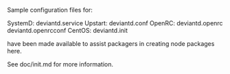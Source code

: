 Sample configuration files for:

SystemD: deviantd.service
Upstart: deviantd.conf
OpenRC:  deviantd.openrc
         deviantd.openrcconf
CentOS:  deviantd.init

have been made available to assist packagers in creating node packages here.

See doc/init.md for more information.

